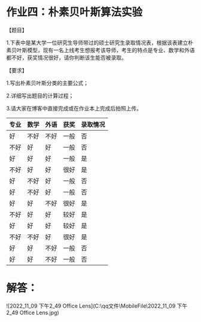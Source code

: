 # 作业四：朴素贝叶斯算法实验



【题目】

1.下表中是某大学一位研究生导师带过的硕士研究生录取情况表，根据该表建立朴素贝叶斯模型，现有一名上线考生想报考该导师，考生的特点是专业、数学和外语都不好，获奖情况很好，请你判断该生能否被录取。

【要求】

1.写出朴素贝叶斯分类的主要公式；

2.详细写出题目的计算过程；

3.请大家在博客中直接完成或在作业本上完成后拍照上传。

| **专业** | **数学** | **外语** | **获奖** | **录取情况** |
| -------- | -------- | -------- | -------- | ------------ |
| 好       | 不好     | 不好     | 一般     | 否           |
| 不好     | 好       | 好       | 一般     | 否           |
| 好       | 好       | 好       | 一般     | 是           |
| 不好     | 好       | 好       | 很好     | 是           |
| 好       | 不好     | 好       | 一般     | 否           |
| 好       | 不好     | 好       | 一般     | 否           |
| 好       | 好       | 不好     | 很好     | 是           |
| 不好     | 好       | 好       | 较好     | 是           |
| 好       | 好       | 好       | 较好     | 是           |
| 不好     | 不好     | 好       | 很好     | 是           |
| 好       | 好       | 不好     | 一般     | 否           |
| 好       | 好       | 不好     | 一般     | 否           |



# 解答：

![2022_11_09 下午2_49 Office Lens](C:\qq文件\MobileFile\2022_11_09 下午2_49 Office Lens.jpg)